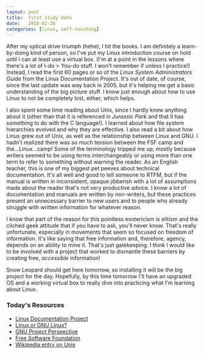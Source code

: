 ```yaml
---
layout: post
title:  first study date
date:   2018-02-26
categories: [linux, self-teaching]
---
```


After my optical drive triumph (hehe), I hit the books. I am definitely a learn-by-doing kind of person, so I've put my Linux introduction course on hold until I can at least use a virtual box. (I'm at a point in the lessons where there's a lot of I-do > You-do stuff. I won't remember if unless I practice!) Instead, I read the first 60 pages or so of the _Linux System Administrators Guide_ from the Linux Documentation Project. It's out of date, of course, since the last update was way back in 2005, but it's helping me get a basic understanding of the big picture stuff. I know just enough about how to use Linux to not be completely lost, either, which helps.

I also spent some time reading about Unix, since I hardly knew anything about it (other than that it is referenced in _Jurassic Park_ and that it has something to do with the C language!). I learned about how file system hierarchies evolved and why they are effective. I also read a bit about how Linux grew out of Unix, as well as the relationship between Linux and GNU. I hadn't realized there was so much tension between the FSF camp and the...Linux...camp! Some of the terminology tripped me up, mostly because writers seemed to be using terms interchangeably or using more than one term to refer to something without warning the reader. As an English teacher, this is one of my biggest pet peeves about technical documentation. It's all well and good to tell someone to RTFM, but if the manual is written in inconsistent, opaque jibberish with a lot of assumptions made about the reader that's not very productive advice. I know a lot of documentation and manuals are written by non-writers, but these practices present an unnecessary barrier to new users and to people who already struggle with written information for whatever reason.

I know that part of the reason for this pointless esotericism is elitism and the cliched geek attitude that if you have to ask, you'll never know. That's really unfortunate, especially in movements that seem so focused on freedom of information. It's like saying that free information and, therefore, agency, depends on an ability to mine it. That's just gatekeeping. I think I would like to be involved with a project that worked to dismantle these barriers by creating free, _accessible_ information! 

Snow Leopard should get here tomorrow, so installing it will be the big project for the day. Hopefully, by this time tomorrow I'll have an upgraded OS and a working virtual box to really dive into practicing what I'm learning about Linux.

### Today's Resources
* [Linux Documentation Project](http://www.tldp.org/)
* [Linux or GNU Linux?](http://linux.topology.org/lingl.html)
* [GNU Project Perspective](http://www.gnu.org/gnu/linux-and-gnu.html)
* [Free Software Foundation](http://fsf.org)
* [Wikipedia entry on Unix](https://en.wikipedia.org/wiki/Unix)
